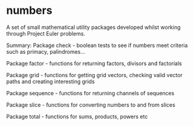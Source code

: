 # numbers
A set of small mathematical utility packages developed whilst working through Project Euler problems.

Summary:
Package check - boolean tests to see if numbers meet criteria such as primacy, palindromes...

Package factor - functions for returning factors, divisors and factorials

Package grid - functions for getting grid vectors, checking valid vector paths and creating interesting grids

Package sequence - functions for returning channels of sequences

Package slice - functions for converting numbers to and from slices

Package total - functions for sums, products, powers etc
